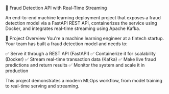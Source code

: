 🚀 Fraud Detection API with Real-Time Streaming

An end-to-end machine learning deployment project that exposes a fraud detection model via a FastAPI REST API, containerizes the service using Docker, and integrates real-time streaming using Apache Kafka.

📌 Project Overview
You're a machine learning engineer at a fintech startup. Your team has built a fraud detection model and needs to:


✅ Serve it through a REST API (FastAPI)
✅ Containerize it for scalability (Docker)
✅ Stream real-time transaction data (Kafka)
✅ Make live fraud predictions and return results
✅ Monitor the system and scale it in production

This project demonstrates a modern MLOps workflow, from model training to real-time serving and streaming.

